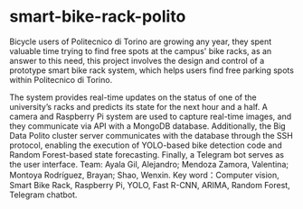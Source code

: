 # smart-bike-rack-polito

Bicycle users of Politecnico di Torino are growing any year, they spent valuable time trying to find free spots at the campus' bike racks, as an answer to this need, this project involves the design and control of a prototype smart bike rack system, which helps users find free parking spots within Politecnico di Torino. 

The system provides real-time updates on the status of one of the university’s racks and predicts its state for the next hour and a half. A camera and Raspberry Pi system are used to capture real-time images, and they communicate via API with a MongoDB database. Additionally, the Big Data Polito cluster server communicates with the database through the SSH protocol, enabling the execution of YOLO-based bike detection code and Random Forest-based state forecasting. Finally, a Telegram bot serves as the user interface.
Team: Ayala Gil, Alejandro; Mendoza Zamora, Valentina; Montoya Rodríguez, Brayan; Shao, Wenxin.
Key word：Computer vision, Smart Bike Rack, Raspberry Pi, YOLO, Fast R-CNN, ARIMA, Random Forest, Telegram chatbot.
